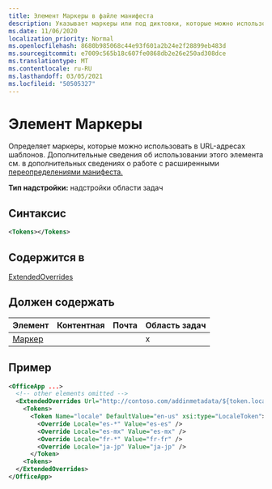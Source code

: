 ```yaml
---
title: Элемент Маркеры в файле манифеста
description: Указывает маркеры или под диктовки, которые можно использовать с URL-шаблонами в манифесте.
ms.date: 11/06/2020
localization_priority: Normal
ms.openlocfilehash: 8680b985068c44e93f601a2b24e2f28899eb483d
ms.sourcegitcommit: e7009c565b18c607fe0868db2e26e250ad308dce
ms.translationtype: MT
ms.contentlocale: ru-RU
ms.lasthandoff: 03/05/2021
ms.locfileid: "50505327"
---
```

# <a name="tokens-element"></a>Элемент Маркеры

Определяет маркеры, которые можно использовать в URL-адресах шаблонов. Дополнительные сведения об использовании этого элемента см. в дополнительных сведениях о работе с расширенными [переопределениями манифеста.](../../develop/extended-overrides.md)

**Тип надстройки:** надстройки области задач

## <a name="syntax"></a>Синтаксис

```XML
<Tokens></Tokens>
```

## <a name="contained-in"></a>Содержится в

[ExtendedOverrides](extendedoverrides.md)

## <a name="must-contain"></a>Должен содержать

|Элемент|Контентная|Почта|Область задач|
|:-----|:-----|:-----|:-----|
|[Маркер](token.md)|||x|

## <a name="example"></a>Пример

```XML
<OfficeApp ...>
  <!-- other elements omitted -->
  <ExtendedOverrides Url="http://contoso.com/addinmetadata/${token.locale}/extended-manifest-overrides.json">
    <Tokens>
      <Token Name="locale" DefaultValue="en-us" xsi:type="LocaleToken">
        <Override Locale="es-*" Value="es-es" />
        <Override Locale="es-mx" Value="es-mx" />
        <Override Locale="fr-*" Value="fr-fr" />
        <Override Locale="ja-jp" Value="ja-jp" />
      </Token>
    <Tokens>
  </ExtendedOverrides>
</OfficeApp>
```